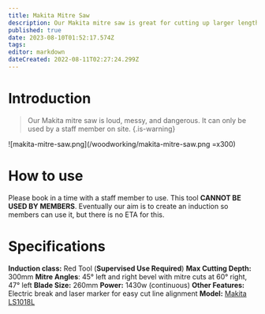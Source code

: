 ```yaml
---
title: Makita Mitre Saw
description: Our Makita mitre saw is great for cutting up larger lengths of timber and some other materials.
published: true
date: 2023-08-10T01:52:17.574Z
tags: 
editor: markdown
dateCreated: 2022-08-11T02:27:24.299Z
---
```


# Introduction
> Our Makita mitre saw is loud, messy, and dangerous. It can only be used by a staff member on site.
{.is-warning}

![makita-mitre-saw.png](/woodworking/makita-mitre-saw.png =x300)

# How to use
Please book in a time with a staff member to use. This tool **CANNOT BE USED BY MEMBERS**. Eventually our aim is to create an induction so members can use it, but there is no ETA for this.

# Specifications
**Induction class:** Red Tool (**Supervised Use Required**)
**Max Cutting Depth:** 300mm
**Mitre Angles**: 45° left and right bevel with mitre cuts at 60° right, 47° left
**Blade Size:** 260mm
**Power:** 1430w (continuous)
**Other Features:** Electric break and laser marker for easy cut line alignment
**Model:** [Makita LS1018L](https://www.makita.com.au/building-construction/category/cutting/mitre-slide-compound-saws/ls1018l-260mm-10-slide-compound-saw)